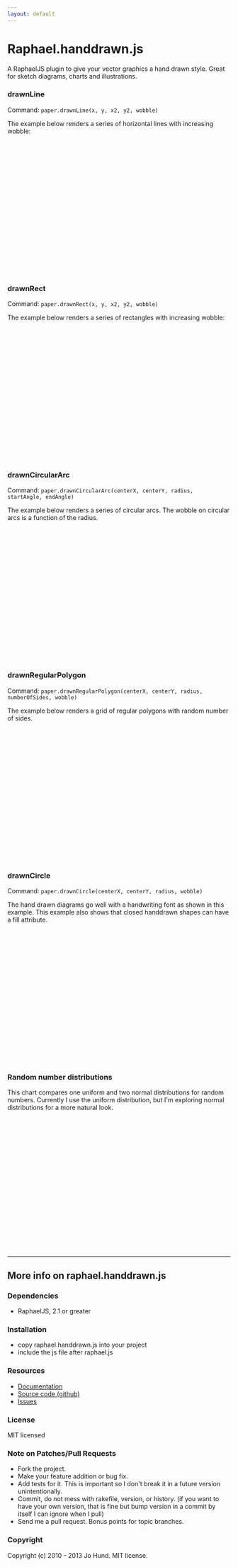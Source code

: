 ```yaml
---
layout: default
---
```


<div class="page-header">
  <h1>Raphael.handdrawn.js</h1>
</div>

A RaphaelJS plugin to give your vector graphics a hand drawn style. Great for
sketch diagrams, charts and illustrations.


<h3>drawnLine</h3>
<p>Command: <code>paper.drawnLine(x, y, x2, y2, wobble)</code></p>
<p>The example below renders a series of horizontal lines with increasing wobble:</p>
<div id="handdrawnLine" style="height: 300px;"></div>



<h3>drawnRect</h3>
<p>Command: <code>paper.drawnRect(x, y, x2, y2, wobble)</code></p>
<p>The example below renders a series of rectangles with increasing wobble:</p>
<div id="handdrawnRect" style="height: 300px;"></div>



<h3>drawnCircularArc</h3>
<p>Command: <code>paper.drawnCircularArc(centerX, centerY, radius, startAngle, endAngle)</code></p>
<p>
  The example below renders a series of circular arcs. The wobble on circular
  arcs is a function of the radius.
</p>
<div id="handdrawnCircularArc" style="height: 300px;"></div>



<h3>drawnRegularPolygon</h3>
<p>Command: <code>paper.drawnRegularPolygon(centerX, centerY, radius, numberOfSides, wobble)</code></p>
<p>The example below renders a grid of regular polygons with random number of sides.</p>
<div id="handdrawnRegularPolygon" style="height: 300px;"></div>



<h3>drawnCircle</h3>
<p>Command: <code>paper.drawnCircle(centerX, centerY, radius, wobble)</code></p>
<p>
  The hand drawn diagrams go well with a handwriting font as shown in this example.
  This example also shows that closed handdrawn shapes can have a fill attribute.
</p>
<div id="handdrawnCircle" style="height: 300px;"></div>



<h3>Random number distributions</h3>
<p>
  This chart compares one uniform and two normal distributions for random numbers.
  Currently I use the uniform distribution, but I'm exploring normal distributions
  for a more natural look.
</p>
<div id="rnPaper" style="height: 300px;"></div>

----

More info on raphael.handdrawn.js
---------

### Dependencies

* RaphaelJS, 2.1 or greater



### Installation

* copy raphael.handdrawn.js into your project
* include the js file after raphael.js


### Resources

* [Documentation](http://jhund.github.io/raphael.handdrawn.js)
* [Source code (github)](https://github.com/jhund/raphael.handdrawn.js)
* [Issues](https://github.com/jhund/raphael.handdrawn.js/issues)



### License

MIT licensed



### Note on Patches/Pull Requests

* Fork the project.
* Make your feature addition or bug fix.
* Add tests for it. This is important so I don't break it in a future version unintentionally.
* Commit, do not mess with rakefile, version, or history.
  (if you want to have your own version, that is fine but bump version in a commit by itself I can ignore when I pull)
* Send me a pull request. Bonus points for topic branches.



### Copyright

Copyright (c) 2010 - 2013 Jo Hund. MIT license.
